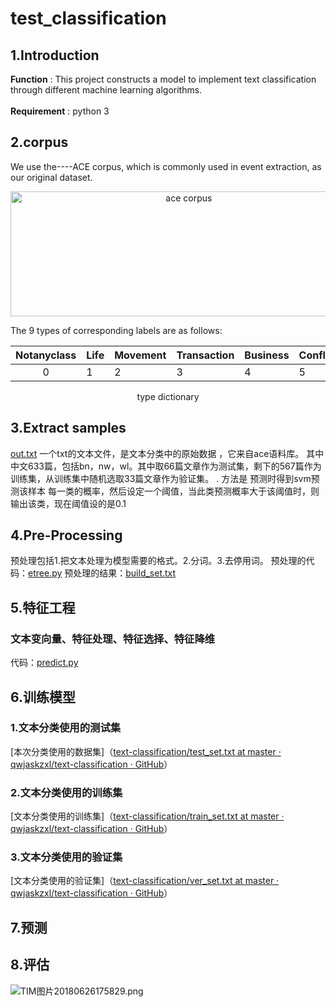 # test_classification
## 1.Introduction
   **Function** : This project constructs a model to implement text classification through different machine learning algorithms.<br><br>
   **Requirement** : python 3

## 2.corpus
  We use the----ACE corpus, which is commonly used in event extraction, as our original dataset.
<div align=center><img width="554.8" height="200" src="https://github.com/qwjaskzxl/event_classification/blob/master/image/ace%20corpus.png" alt="ace corpus"/></div>

The 9 types of corresponding labels are as follows:

|Notanyclass|	Life|Movement|Transaction|Business|Conflict|Contact	|Personnel|Justice|
| :-: |-| -|-|-|-|-|-|-|
|0|1|2|3|4|5|6|7|8|

<center> type dictionary </center>
   
## 3.Extract samples
[out.txt](:storage\3cb00c28-f19b-4703-bfdb-baa843b33176\ec4b2bcc.txt) 一个txt的文本文件，是文本分类中的原始数据 ，它来自ace语料库。
   其中中文633篇，包括bn，nw，wl。其中取66篇文章作为测试集，剩下的567篇作为训练集，从训练集中随机选取33篇文章作为验证集。
   .
    方法是 预测时得到svm预测该样本 每一类的概率，然后设定一个阈值，当此类预测概率大于该阈值时，则输出该类，现在阈值设的是0.1
    
## 4.Pre-Processing
  预处理包括1.把文本处理为模型需要的格式。2.分词。3.去停用词。
  预处理的代码：[etree.py](:storage\7baa3ef0-d75e-4c64-bedc-f451dda79824\43150200.py)
  预处理的结果：[build_set.txt](:storage\3cb00c28-f19b-4703-bfdb-baa843b33176\cad4251d.txt)

## 5.特征工程
### 文本变向量、特征处理、特征选择、特征降维
代码：[predict.py](:storage\7baa3ef0-d75e-4c64-bedc-f451dda79824\f95c4f76.py)


## 6.训练模型

### 1.文本分类使用的测试集
 [本次分类使用的数据集]（[text-classification/test_set.txt at master · qwjaskzxl/text-classification · GitHub](https://github.com/qwjaskzxl/text-classification/blob/master/samples/test_set.txt)）
 ### 2.文本分类使用的训练集
 [文本分类使用的训练集]（[text-classification/train_set.txt at master · qwjaskzxl/text-classification · GitHub](https://github.com/qwjaskzxl/text-classification/blob/master/samples/train_set.txt)）
### 3.文本分类使用的验证集
[文本分类使用的验证集]（[text-classification/ver_set.txt at master · qwjaskzxl/text-classification · GitHub](https://github.com/qwjaskzxl/text-classification/blob/master/samples/ver_set.txt)）
## 7.预测

## 8.评估
![TIM图片20180626175829.png](:storage\7baa3ef0-d75e-4c64-bedc-f451dda79824\93573a8f.png)

